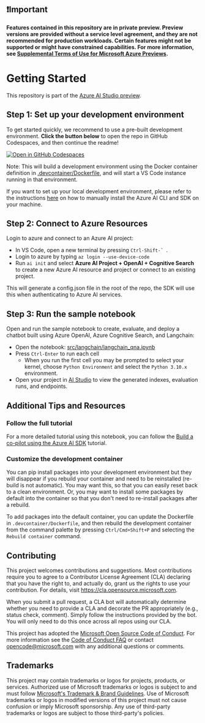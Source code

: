 ## ❗Important

**Features contained in this repository are in private preview. Preview versions are provided without a service level agreement, and they are not recommended for production workloads. Certain features might not be supported or might have constrained capabilities. For more information, see [Supplemental Terms of Use for Microsoft Azure Previews](https://azure.microsoft.com/en-us/support/legal/preview-supplemental-terms/).**

# Getting Started

This repository is part of the [Azure AI Studio preview](https://aka.ms/azureai/docs).

## Step 1: Set up your development environment

To get started quickly, we recommend to use a pre-built development environment. **Click the button below** to open the repo in GitHub Codespaces, and then continue the readme!

[![Open in GitHub Codespaces](https://github.com/codespaces/badge.svg)](https://codespaces.new/Azure/aistudio-copilot-sample?quickstart=1)

Note: This will build a development environment using the Docker container definition in [.devcontainer/Dockerfile](.devcontainer/Dockerfile), and will start a VS Code instance running in that environment. 

If you want to set up your local development environment, please refer to the instructions [here](https://aka.ms/aistudio/docs/sdk) on how to manually install the Azure AI CLI and SDK on your machine.

## Step 2: Connect to Azure Resources

Login to azure and connect to an Azure AI project:

 - In VS Code, open a new terminal by pressing ```Ctrl-Shift-` ```.
 - Login to azure by typing ```az login --use-device-code``` 
 - Run ```ai init``` and select **Azure AI Project + OpenAI + Cognitive Search** to create a new Azure AI resource and project or connect to an existing project.

This will generate a config.json file in the root of the repo, the SDK will use this when authenticating to Azure AI services.

## Step 3: Run the sample notebook

Open and run the sample notebook to create, evaluate, and deploy a chatbot built using Azure OpenAI, Azure Cognitive Search, and Langchain:
 - Open the notebook: [src/langchain/langchain_qna.ipynb](src/langchain/langchain_qna.ipynb)
 - Press `Ctrl-Enter` to run each cell
    - When you run the first cell you may be prompted to select your kernel, choose `Python Environment` and select the `Python 3.10.x` environment.
 - Open your project in [AI Studio](https://aka.ms/AzureAIStudio) to view the generated indexes, evaluation runs, and endpoints.

## Additional Tips and Resources

### Follow the full tutorial

For a more detailed tutorial using this notebook, you can follow the [Build a co-pilot using the Azure AI SDK](https://github.com/Azure/azureai-insiders/blob/aistudio-preview/previews/aistudio/tutorials/copilot_with_sdk.md) tutorial.

### Customize the development container

You can pip install packages into your development environment but they will disappear if you rebuild your container and need to be reinstalled (re-build is not automatic). You may want this, so that you can easily reset back to a clean environment. Or, you may want to install some packages by default into the container so that you don't need to re-install packages after a rebuild.

To add packages into the default container, you can update the Dockerfile in `.devcontainer/Dockerfile`, and then rebuild the development container from the command palette by pressing `Ctrl/Cmd+Shift+P` and selecting the `Rebuild container` command.

## Contributing

This project welcomes contributions and suggestions.  Most contributions require you to agree to a
Contributor License Agreement (CLA) declaring that you have the right to, and actually do, grant us
the rights to use your contribution. For details, visit https://cla.opensource.microsoft.com.

When you submit a pull request, a CLA bot will automatically determine whether you need to provide
a CLA and decorate the PR appropriately (e.g., status check, comment). Simply follow the instructions
provided by the bot. You will only need to do this once across all repos using our CLA.

This project has adopted the [Microsoft Open Source Code of Conduct](https://opensource.microsoft.com/codeofconduct/).
For more information see the [Code of Conduct FAQ](https://opensource.microsoft.com/codeofconduct/faq/) or
contact [opencode@microsoft.com](mailto:opencode@microsoft.com) with any additional questions or comments.

## Trademarks

This project may contain trademarks or logos for projects, products, or services. Authorized use of Microsoft 
trademarks or logos is subject to and must follow 
[Microsoft's Trademark & Brand Guidelines](https://www.microsoft.com/en-us/legal/intellectualproperty/trademarks/usage/general).
Use of Microsoft trademarks or logos in modified versions of this project must not cause confusion or imply Microsoft sponsorship.
Any use of third-party trademarks or logos are subject to those third-party's policies.
